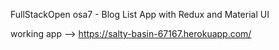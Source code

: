 FullStackOpen osa7 - Blog List App with Redux and Material UI

working app --> https://salty-basin-67167.herokuapp.com/
